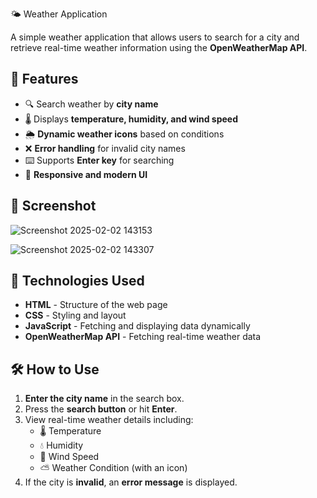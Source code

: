 🌤️ Weather Application

A simple weather application that allows users to search for a city and retrieve real-time weather information using the **OpenWeatherMap API**.

## 🚀 Features  
- 🔍 Search weather by **city name**  
- 🌡️ Displays **temperature, humidity, and wind speed**  
- 🌦️ **Dynamic weather icons** based on conditions  
- ❌ **Error handling** for invalid city names  
- ⌨️ Supports **Enter key** for searching  
- 📱 **Responsive and modern UI**  

## 📸 Screenshot  
![Screenshot 2025-02-02 143153](https://github.com/user-attachments/assets/64df0d9d-484b-47f8-914f-22e76aaa334d)

![Screenshot 2025-02-02 143307](https://github.com/user-attachments/assets/d5c9bf9a-249f-4bf3-8df7-9c17502d47d4)



## 🔧 Technologies Used  
- **HTML** - Structure of the web page  
- **CSS** - Styling and layout  
- **JavaScript** - Fetching and displaying data dynamically  
- **OpenWeatherMap API** - Fetching real-time weather data  

## 🛠️ How to Use  
1. **Enter the city name** in the search box.  
2. Press the **search button** or hit **Enter**.  
3. View real-time weather details including:  
   - 🌡️ Temperature  
   - 💧 Humidity  
   - 💨 Wind Speed  
   - ⛅ Weather Condition (with an icon)  
4. If the city is **invalid**, an **error message** is displayed.  



